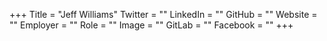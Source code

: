 +++
Title = "Jeff Williams"
Twitter = ""
LinkedIn = ""
GitHub = ""
Website = ""
Employer = ""
Role = ""
Image = ""
GitLab = ""
Facebook = ""
+++
